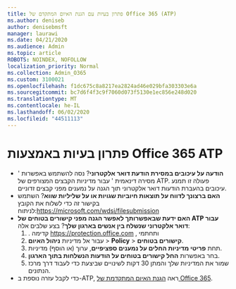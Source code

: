 ```yaml
---
title: פתרון בעיות עם הגנת האיום המתקדם של Office 365 (ATP)
ms.author: deniseb
author: denisebmsft
manager: laurawi
ms.date: 04/21/2020
ms.audience: Admin
ms.topic: article
ROBOTS: NOINDEX, NOFOLLOW
localization_priority: Normal
ms.collection: Admin_O365
ms.custom: 3100021
ms.openlocfilehash: f1dc675c8a8217ea2824ad46e029bfa303303e6a
ms.sourcegitcommit: bc7d6f4f3c9f7060d073f5130e1ec856e248d020
ms.translationtype: MT
ms.contentlocale: he-IL
ms.lasthandoff: 06/02/2020
ms.locfileid: "44511113"
---
```

# <a name="troubleshoot-issues-with-office-365-atp"></a>פתרון בעיות באמצעות Office 365 ATP

- **הודעה על עיכובים במסירת הודעת דואר אלקטרוני**? נסה להשתמש באפשרות ' מסירה דינאמית ' עבור מדיניות הקבצים המצורפים של ATP. פעולה זו תמנע עיכובים בהעברת הודעות דואר אלקטרוני תוך הגנה על נמענים מפני קבצים זדוניים.
- **האם ברצונך לדווח על תוצאות חיוביות שגויות או על שליליות שווא**? השתמש בקישור זה כדי לשלוח את הקובץ לניתוח:https://microsoft.com/wdsi/filesubmission
- **האם ידעת שבאפשרותך לאפשר הגנה מפני קישורים בטוחים של ATP עבור דואר אלקטרוני שנשלח בין אנשים בארגון שלך**? בצע שלבים אלה:
    1. . קדימה https://protection.office.com , ותחתמי
    2. עבור אל מדיניות **ניהול האיום**  >  **Policy**  >  **קישורים בטוחים**.
    3. תחת **פריטי מדיניות החלים על נמענים ספציפיים**, ערוך (או הוסף) מדיניות.
    4. בחר באפשרות **החל קישורים בטוחים על הודעות הנשלחות בתוך הארגון**.
    5. שמור את המדיניות שלך והמתן 30 דקות לשינויים שביצעת כדי לעבוד דרך מרכז הנתונים.
- כדי לקבל עזרה נוספת ב-ATP, ראה [הגנת האיום המתקדמת של Office 365](https://docs.microsoft.com/microsoft-365/security/office-365-security/office-365-atp).